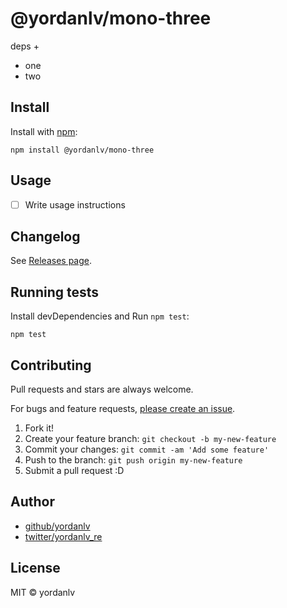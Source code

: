 # @yordanlv/mono-three

deps +

- one
- two

## Install

Install with [npm](https://www.npmjs.com/):

    npm install @yordanlv/mono-three

## Usage

- [ ] Write usage instructions

## Changelog

See [Releases page](https://github.com/yordanlv/lerna-monorepo-github-actions-release/releases).

## Running tests

Install devDependencies and Run `npm test`:

    npm test

## Contributing

Pull requests and stars are always welcome.

For bugs and feature requests, [please create an issue](https://github.com/yordanlv/lerna-monorepo-github-actions-release/issues).

1. Fork it!
2. Create your feature branch: `git checkout -b my-new-feature`
3. Commit your changes: `git commit -am 'Add some feature'`
4. Push to the branch: `git push origin my-new-feature`
5. Submit a pull request :D

## Author

- [github/yordanlv](https://github.com/yordanlv)
- [twitter/yordanlv_re](https://twitter.com/yordanlv_re)

## License

MIT © yordanlv
